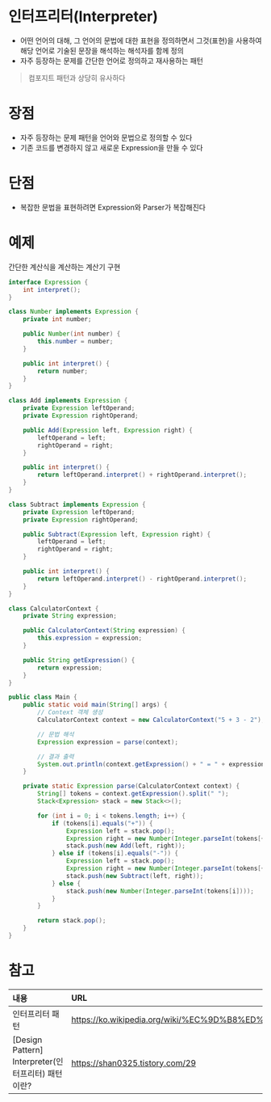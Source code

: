 
# 인터프리터(Interpreter)

- 어떤 언어의 대해, 그 언어의 문법에 대한 표현을 정의하면서 그것(표현)을 사용하여 해당 언어로 기술된 문장을 해석하는 해석자를 함께 정의
- 자주 등장하는 문제를 간단한 언어로 정의하고 재사용하는 패턴
> 컴포지트 패턴과 상당히 유사하다

# 장점
- 자주 등장하는 문제 패턴을 언어와 문법으로 정의할 수 있다
- 기존 코드를 변경하지 않고 새로운 Expression을 만들 수 있다

# 단점
- 복잡한 문법을 표현하려면 Expression와 Parser가 복잡해진다

# 예제
간단한 계산식을 계산하는 계산기 구현
```java
interface Expression {
    int interpret();
}

class Number implements Expression {
    private int number;

    public Number(int number) {
        this.number = number;
    }

    public int interpret() {
        return number;
    }
}

class Add implements Expression {
    private Expression leftOperand;
    private Expression rightOperand;

    public Add(Expression left, Expression right) {
        leftOperand = left;
        rightOperand = right;
    }

    public int interpret() {
        return leftOperand.interpret() + rightOperand.interpret();
    }
}

class Subtract implements Expression {
    private Expression leftOperand;
    private Expression rightOperand;

    public Subtract(Expression left, Expression right) {
        leftOperand = left;
        rightOperand = right;
    }

    public int interpret() {
        return leftOperand.interpret() - rightOperand.interpret();
    }
}

class CalculatorContext {
    private String expression;

    public CalculatorContext(String expression) {
        this.expression = expression;
    }

    public String getExpression() {
        return expression;
    }
}

public class Main {
    public static void main(String[] args) {
        // Context 객체 생성
        CalculatorContext context = new CalculatorContext("5 + 3 - 2");

        // 문법 해석
        Expression expression = parse(context);

        // 결과 출력
        System.out.println(context.getExpression() + " = " + expression.interpret());
    }

    private static Expression parse(CalculatorContext context) {
        String[] tokens = context.getExpression().split(" ");
        Stack<Expression> stack = new Stack<>();

        for (int i = 0; i < tokens.length; i++) {
            if (tokens[i].equals("+")) {
                Expression left = stack.pop();
                Expression right = new Number(Integer.parseInt(tokens[++i]));
                stack.push(new Add(left, right));
            } else if (tokens[i].equals("-")) {
                Expression left = stack.pop();
                Expression right = new Number(Integer.parseInt(tokens[++i]));
                stack.push(new Subtract(left, right));
            } else {
                stack.push(new Number(Integer.parseInt(tokens[i])));
            }
        }

        return stack.pop();
    }
}
```

# 참고

|내용|URL|
|:---|:---|
|인터프리터 패턴|https://ko.wikipedia.org/wiki/%EC%9D%B8%ED%84%B0%ED%94%84%EB%A6%AC%ED%84%B0_%ED%8C%A8%ED%84%B4|
|[Design Pattern] Interpreter(인터프리터) 패턴이란?|https://shan0325.tistory.com/29|
